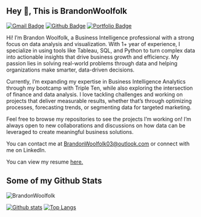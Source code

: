 ## Hey 👋, This is BrandonWoolfolk
[![Gmail Badge](https://img.shields.io/badge/-BrandonWoolfolk03@outlook.com-c14438?style=flat&logo=Gmail&logoColor=white&link=mailto:BrandonWoolfolk03@outlook.com)](mailto:BrandonWoolfolk03@outlook.com)
[![Github Badge](https://img.shields.io/badge/-BrandonWoolfolk-grey?style=flat&logo=github&logoColor=white&link=https://github.com/BrandonWoolfolk/)](https://www.github.com/BrandonWoolfolk/) [![Portfolio Badge](https://img.shields.io/badge/portfolio-web-blue?style=flat&link=https://github.com/BrandonWoolfolk//)](https://github.com/BrandonWoolfolk//) <p align='left'>Hi! I’m Brandon Woolfolk, a Business Intelligence professional with a strong focus on data analysis and visualization. With 1+ year of experience, I specialize in using tools like Tableau, SQL, and Python to turn complex data into actionable insights that drive business growth and efficiency. My passion lies in solving real-world problems through data and helping organizations make smarter, data-driven decisions.

Currently, I’m expanding my expertise in Business Intelligence Analytics through my bootcamp with Triple Ten, while also exploring the intersection of finance and data analysis. I love tackling challenges and working on projects that deliver measurable results, whether that’s through optimizing processes, forecasting trends, or segmenting data for targeted marketing.

Feel free to browse my repositories to see the projects I’m working on! I’m always open to new collaborations and discussions on how data can be leveraged to create meaningful business solutions.

You can contact me at BrandonWoolfolk03@outlook.com or connect with me on LinkedIn.</p><p align='left'> You can view my resume <a href='https://1drv.ms/w/c/de1d2538f4f4a39f/ESOY906Qj2NDrzwZ3iqd1kwB3VpfT7leCJ4Fx3PTOxinWA?e=PeuY27 ' target=_blank><u>here</u>.</a></p>
## Some of my Github Stats
<p align=left> <img src=https://komarev.com/ghpvc/?username=BrandonWoolfolk alt=BrandonWoolfolk /> </p>

[![Github stats](https://github-readme-stats.vercel.app/api?username=BrandonWoolfolk&show_icons=true&include_all_commits=true)](https://github.com/BrandonWoolfolk/github-readme-stats)
[![Top Langs](https://github-readme-stats.vercel.app/api/top-langs/?username=BrandonWoolfolk&layout=compact)](https://github.com/BrandonWoolfolk/github-readme-stats)
